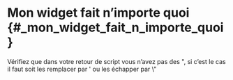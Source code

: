 Mon widget fait n’importe quoi {#_mon_widget_fait_n_importe_quoi}
==============================

Vérifiez que dans votre retour de script vous n’avez pas des ", si c’est
le cas il faut soit les remplacer par ' ou les échapper par \\"